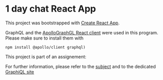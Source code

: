 # 1 day chat React App

This project was bootstrapped with [Create React App](https://github.com/facebook/create-react-app).

GraphQL and the [ApolloGraphGL React client](https://www.apollographql.com/docs/react) were used in this program.
Please make sure to install them with 

`npm install @apollo/client graphql)`

This project is part of an assignement:

For further information, please refer to the [subject](https://angular-test-backend-yc4c5cvnnq-an.a.run.app/template.html) and to the dedicated [GraphiQL site](https://angular-test-backend-yc4c5cvnnq-an.a.run.app/graphiql)
